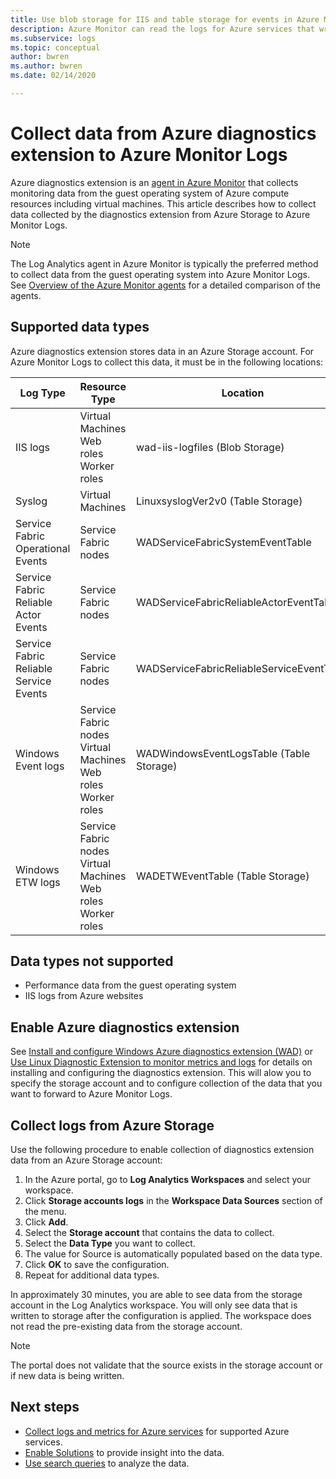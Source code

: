 ```yaml
---
title: Use blob storage for IIS and table storage for events in Azure Monitor | Microsoft Docs
description: Azure Monitor can read the logs for Azure services that write diagnostics to table storage or IIS logs written to blob storage.
ms.subservice: logs
ms.topic: conceptual
author: bwren
ms.author: bwren
ms.date: 02/14/2020

---
```


# Collect data from Azure diagnostics extension to Azure Monitor Logs
Azure diagnostics extension is an [agent in Azure Monitor](../agents/agents-overview.md) that collects monitoring data from the guest operating system of Azure compute resources including virtual machines. This article describes how to collect data collected by the diagnostics extension from Azure Storage to Azure Monitor Logs.

> [!NOTE]
> The Log Analytics agent in Azure Monitor is typically the preferred method to collect data from the guest operating system into Azure Monitor Logs. See [Overview of the Azure Monitor agents](../agents/agents-overview.md) for a detailed comparison of the agents.

## Supported data types
Azure diagnostics extension stores data in an Azure Storage account. For Azure Monitor Logs to collect this data, it must be in the following locations:

| Log Type | Resource Type | Location |
| --- | --- | --- |
| IIS logs |Virtual Machines <br> Web roles <br> Worker roles |wad-iis-logfiles (Blob Storage) |
| Syslog |Virtual Machines |LinuxsyslogVer2v0 (Table Storage) |
| Service Fabric Operational Events |Service Fabric nodes |WADServiceFabricSystemEventTable |
| Service Fabric Reliable Actor Events |Service Fabric nodes |WADServiceFabricReliableActorEventTable |
| Service Fabric Reliable Service Events |Service Fabric nodes |WADServiceFabricReliableServiceEventTable |
| Windows Event logs |Service Fabric nodes <br> Virtual Machines <br> Web roles <br> Worker roles |WADWindowsEventLogsTable (Table Storage) |
| Windows ETW logs |Service Fabric nodes <br> Virtual Machines <br> Web roles <br> Worker roles |WADETWEventTable (Table Storage) |

## Data types not supported

- Performance data from the guest operating system
- IIS logs from Azure websites


## Enable Azure diagnostics extension
See [Install and configure Windows Azure diagnostics extension (WAD)](diagnostics-extension-windows-install.md) or [Use Linux Diagnostic Extension to monitor metrics and logs](../../virtual-machines/extensions/diagnostics-linux.md) for details on installing and configuring the diagnostics extension. This will alow you to specify the storage account and to configure collection of the data that you want to forward to Azure Monitor Logs.


## Collect logs from Azure Storage
Use the following procedure to enable collection of diagnostics extension data from an Azure Storage account:

1. In the Azure portal, go to **Log Analytics Workspaces** and select your workspace.
1. Click **Storage accounts logs** in the **Workspace Data Sources** section of the menu.
2. Click  **Add**.
3. Select the **Storage account** that contains the data to collect.
4. Select the **Data Type** you want to collect.
5. The value for Source is automatically populated based on the data type.
6. Click **OK** to save the configuration.
7. Repeat for additional data types.

In approximately 30 minutes, you are able to see data from the storage account in the Log Analytics workspace. You will only see data that is written to storage after the configuration is applied. The workspace does not read the pre-existing data from the storage account.

> [!NOTE]
> The portal does not validate that the source exists in the storage account or if new data is being written.



## Next steps

* [Collect logs and metrics for Azure services](./resource-logs.md#send-to-log-analytics-workspace) for supported Azure services.
* [Enable Solutions](../insights/solutions.md) to provide insight into the data.
* [Use search queries](../log-query/log-query-overview.md) to analyze the data.


